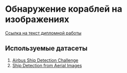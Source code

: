 # Обнаружение кораблей на изображениях
[Ссылка на текст дипломной работы](https://docs.google.com/document/d/1hgNUCZTL5RLEwa7fGCh8D9lcz7wZCwoIYDLIlTsbj4s/edit)


## Используемые датасеты
1. [Airbus Ship Detection Challenge](https://www.kaggle.com/competitions/airbus-ship-detection/data)
2. [Ship Detection from Aerial Images](https://www.kaggle.com/datasets/andrewmvd/ship-detection)
